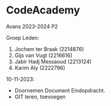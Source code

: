 # CodeAcademy
Avans 2023-2024 P2

Groep Leden:
1. Jochem ter Braak (2214876)
2. Gijs van Vugt (2216616)
3. Jabir Hadj Messaoud (2213124)
4. Karim Aly (2222796)

10-11-2023:
- Doornemen Document Eindopdracht.
- GIT leren, toevoegen
